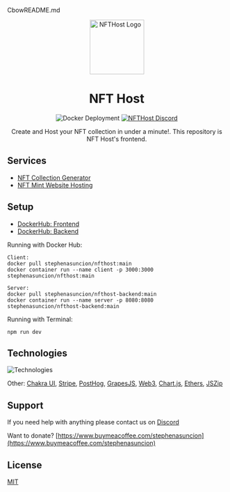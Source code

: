 CbowREADME.md

<p align="center">
    <a href='https://www.nfthost.app/' rel='nofollow'>
        <img src='./public/assets/logo.png' alt='NFTHost Logo' width='125px'/>
    </a>
</p>

<h1 align="center">NFT Host</h1>

<p align="center">
    <img src='https://github.com/stephenasuncionDEV/nfthost/actions/workflows/docker-deployment.yml/badge.svg' alt='Docker Deployment'>
    <a href="https://discord.gg/BMZZXZMnmv" rel="nofollow">
        <img src='https://img.shields.io/discord/925910496354381854.svg?color=7289da&label=discord&logo=discord&style=flat' alt='NFTHost Discord' />
    </a>
</p>

<p align="center">
    Create and Host your NFT collection in under a minute!. This repository is NFT Host's frontend.
</p>

## Services

<ul>
    <li><a href='https://www.nfthost.app/dashboard/generator' rel="nofollow">NFT Collection Generator</a></li>
    <li><a href='https://www.nfthost.app/dashboard/website' rel="nofollow">NFT Mint Website Hosting</a></li>
</ul>

## Setup

<ul>
    <li><a href='https://hub.docker.com/repository/docker/stephenasuncion/nfthost' rel="nofollow">DockerHub: Frontend</a></li>
    <li><a href='https://hub.docker.com/repository/docker/stephenasuncion/nfthost-backend' rel="nofollow">DockerHub: Backend</a></li>
</ul>

Running with Docker Hub:

```
Client:
docker pull stephenasuncion/nfthost:main
docker container run --name client -p 3000:3000 stephenasuncion/nfthost:main

Server:
docker pull stephenasuncion/nfthost-backend:main
docker container run --name server -p 8080:8080 stephenasuncion/nfthost-backend:main
```

Running with Terminal:

```
npm run dev
```

## Technologies

![Technologies](https://skillicons.dev/icons?i=nodejs,express,nextjs,vercel,mongodb,docker,sass,git&theme=light)

Other: [Chakra UI](https://chakra-ui.com/), [Stripe](https://stripe.com/en-ca), [PostHog](https://posthog.com/), [GrapesJS](https://grapesjs.com/), [Web3](https://web3js.readthedocs.io/en/v1.7.5/), [Chart.js](https://www.chartjs.org/), [Ethers](https://docs.ethers.io/v5/), [JSZip](https://stuk.github.io/jszip/)

## Support

If you need help with anything please contact us on [Discord](https://discord.gg/BMZZXZMnmv)

Want to donate? [https://www.buymeacoffee.com/stephenasuncion](https://www.buymeacoffee.com/stephenasuncion)

## License

[MIT](https://github.com/stephenasuncionDEV/nfthost/blob/main/LICENSE)
